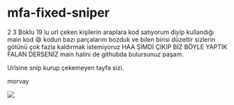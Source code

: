 # mfa-fixed-sniper
2 3 Boklu 19 lu url çeken kişilerin araplara kod satıyorum diyip kullandığı main kod 😄 kodun bazı parçalarını bozduk ve bilen birisi düzeltir sizlerin götünü çok fazla kaldırmak istemiyoruz HAA ŞİMDİ ÇIKIP BİZ BÖYLE YAPTIK FALAN DERSENİZ main halini de githubda bulursunuz paşam.

Urlsine snip kurup çekemeyen tayfa sizi.

morvay




![](https://komarev.com/ghpvc/?username=themorvay&amp;repo=mfa-fix-sniper&amp;color=green)
